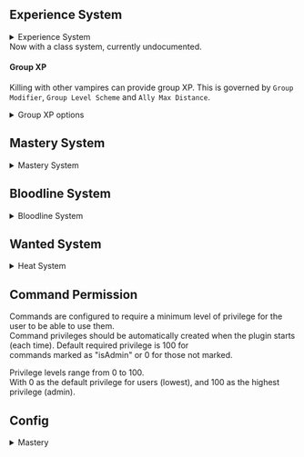 ﻿## Experience System
<details>
<summary>Experience System</summary>
Disable the VRising Gear Level system and replace it with a traditional RPG experience system,\
complete with exp sharing between clan members or other players designated as allies.
</details>
Now with a class system, currently undocumented.

#### Group XP
Killing with other vampires can provide group XP. This is governed by `Group Modifier`, `Group Level Scheme` and `Ally Max Distance`.
<details>
<summary>Group XP options</summary>

A vampire is considered to be in your group if they are in the same clan and within the distance specified by `Ally Max Distance`.

Group XP is modified by the `Group Modifier` and `Group Level Scheme`.

Given a scenario of 2 allied vampires close together, PC 1 (lvl 10), PC 2 (lvl 20), where PC 1 kills the mob, \
the following table shows the level used to calculate each players XP:

| Scheme | Name        | PC 1 | PC 2 |
|--------|-------------|------|------|
| 0      | None        | 10   | N/A  |
| 1      | Average     | 15   | 15   |
| 2      | Max         | 20   | 20   |
| 3      | Each player | 10   | 20   |
| 4      | Killer      | 10   | 10   |

Notes:
- `0`: Effectively disables group XP. Each vampire only gets XP for mobs that they get the killing blow on
- `1`: Higher level vampires get more XP when grouped with lower level vampires
- `2`: Lower level players are penalised when playing with higher level players
- `3`: Each player gets XP based on their own level (Default behaviour)
- `4`: Each player gets XP based on who killed the mob (Previous version behaviour)

</details>

## Mastery System
<details>
<summary>Mastery System</summary>
> ### Weapon Mastery
Mastering a weapon will now progressively give extra bonuses to the character's stats, all of which are configurable.
Weapon mastery will increase when the weapon is used to kill a creature, and while in combat to a maximum of 60 seconds at 0.001%/Sec.
Spell mastery can only increase and take effect when no weapon is equipped, unless changed in the configuration options.

Mastery in unequipped weapon types will still be applied at a greatly reduced amount. 

> ### Mastery Decay
When the vampire goes offline, all their weapon mastery will continuously decay until they come back online.

> ### Effectiveness System
Effectiveness acts as a multiplier for the weapon mastery. The initial effectiveness starts at 100%.
When weapon mastery is reset using ".mastery reset <type>", the current mastery level is added to effectiveness and then is set to 0%.
As the vampire then increases in weapon mastery, the effective weapon mastery is mastery * effectiveness.

Effectiveness is specific for each weapon.

> ### Growth System
The growth system is used to determine how fast mastery can be gained at higher levels of effectiveness.
This means that higher effectiveness will slow to mastery gain (at 1, 200% effectiveness gives a mastery growth rate of 50%).
Config supports modifying the rate at which this growth slows. Set growth per effectiveness to 0 to have no change in growth. Higher numbers make the growth drop off slower.
Negative values have the same effect as positive (ie, -1 == 1 for the growth per effectiveness setting).

This is only relevant if the effectiveness system is turned on.

</details>

## Bloodline System
<details>
<summary>Bloodline System</summary>
> ### Bloodlines
Killing enemies while you have a blood type will progress the mastery of your bloodline.
As your bloodline grows in mastery it will provide scaling benefits to your stats.
By default merciless bloodlines are enabled, which means to progress your bloodline's mastery\
you need to kill a target with same blood type AND it needs to be blood of higher quality than your bloodline's mastery.
V Blood always provides progress even in merciless mode.

You can customise the benefits, including the minimum bloodline mastery required for a benefit, in the config.

Bloodline mastery for blood types that don't match your current blood will still be applied at a greatly reduced amount.
The command is .bloodline or .bl


> ### Bloodline Decay
When the vampire goes offline, all their bloodline mastery will continuously decay until they come back online.

> ### Effectiveness System
Effectiveness acts as a multiplier for the bloodline mastery. The initial effectiveness starts at 100%.
When bloodline mastery is reset using ".bloodline reset <type>", the current mastery level is added to effectiveness and then is set to 0%.
As the vampire then increases in bloodline mastery, the effective bloodline mastery is mastery * effectiveness.

Effectiveness is specific for each bloodline.

> ### Growth System
The growth system is used to determine how fast mastery can be gained at higher levels of effectiveness.
This means that higher effectiveness will slow to mastery gain (at 1, 200% effectiveness gives a mastery growth rate of 50%).
Config supports modifying the rate at which this growth slows. Set growth per effectiveness to 0 to have no change in growth. Higher numbers make the growth drop off slower.
Negative values have the same effect as positive (ie, -1 == 1 for the growth per effectiveness setting).

This is only relevant if the effectiveness system is turned on.

</details>

## Wanted System
<details>
<summary>Heat System</summary>
A new system where every NPC you kill contributes to a wanted level system,\
if you kill too many NPCs from that faction, eventually your wanted level will rise higher and higher.\

The higher your wanted level is, a more difficult squad of ambushers will be sent by that faction to kill you.\
Wanted level will eventually cooldown the longer you go without killing NPCs from that faction,\
space your kills so you don't get hunted by an extremely elite group of assassins.\

Another way of lowering your wanted level is to kill Vampire Hunters.

Otherwise, if you are dead for any reason at all, your wanted level will reset back to anonymous.\
```
Note:
- Ambush may only occur when the player is in combat.
- All mobs spawned by this system is assigned to Faction_VampireHunters
```
</details>

## Command Permission
Commands are configured to require a minimum level of privilege for the user to be able to use them.\
Command privileges should be automatically created when the plugin starts (each time). Default required privilege is 100 for\
commands marked as "isAdmin" or 0 for those not marked.

Privilege levels range from 0 to 100.\
With 0 as the default privilege for users (lowest), and 100 as the highest privilege (admin).

## Config

<details>
<summary>Mastery</summary>

The stat IDs that the mastery of a given weapon should boost are shown on the table below.

Stat IDs copied from the code.
PhysicalPower = 0,
ResourcePower = 1,
SiegePower = 2,
ResourceYield = 3,
MaxHealth = 4,
MovementSpeed = 5,
CooldownModifier = 7,
PhysicalResistance = 8,
FireResistance = 9,
HolyResistance = 10,
SilverResistance = 11,
SunChargeTime = 12,
EnergyGain = 17,
MaxEnergy = 18,
SunResistance = 19,
GarlicResistance = 20,
Vision = 22,
SpellResistance = 23,
Radial_SpellResistance = 24,
SpellPower = 25,
PassiveHealthRegen = 26,
PhysicalLifeLeech = 27,
SpellLifeLeech = 28,
PhysicalCriticalStrikeChance = 29,
PhysicalCriticalStrikeDamage = 30,
SpellCriticalStrikeChance = 31,
SpellCriticalStrikeDamage = 32,
AttackSpeed = 33,
DamageVsUndeads = 38,
DamageVsHumans = 39,
DamageVsDemons = 40,
DamageVsMechanical = 41,
DamageVsBeasts = 42,
DamageVsCastleObjects = 43,
DamageVsPlayerVampires = 44,
ResistVsUndeads = 45,
ResistVsHumans = 46,
ResistVsDemons = 47,
ResistVsMechanical = 48,
ResistVsBeasts = 49,
ResistVsCastleObjects = 50,
ResistVsPlayerVampires = 51,
DamageVsWood = 52,
DamageVsMineral = 53,
DamageVsVegetation = 54,
DamageVsLightArmor = 55,
DamageVsHeavyArmor = 56,
DamageVsMagic = 57,
ReducedResourceDurabilityLoss = 58,
PrimaryAttackSpeed = 59,
ImmuneToHazards = 60,
PrimaryLifeLeech = 61,
HealthRecovery = 62

</details>